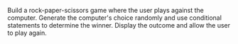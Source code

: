 Build a rock-paper-scissors game where the user plays against the computer. Generate the computer's choice randomly and use conditional statements to determine the winner. Display the outcome and allow the user to play again.
